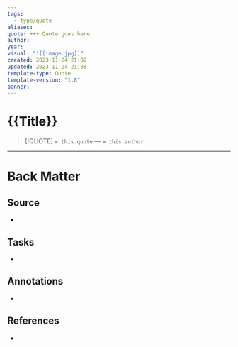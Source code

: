 ```yaml
---
tags:
  - type/quote
aliases: 
quote: +++ Quote goes here
author: 
year: 
visual: "![[image.jpg]]"
created: 2023-11-24 21:02
updated: 2023-11-24 21:03
template-type: Quote
template-version: "1.8"
banner: 
---
```


# {{Title}}

<!-- Quote and author from frontmatter goes here. Also used for Dataview list of quotes. -->

> [!QUOTE]
>  `= this.quote`
>  — `= this.author`


---
# Back Matter
## Source
<!-- Always keep a link to the source- --> 
- 

## Tasks
<!-- What remains to be done with this note? --> 
- 

## Annotations
<!-- Context, questions, own ideas for usage, … -->
- 

## References
<!-- Links to pages, internal and external, not referenced in the content -->
- 